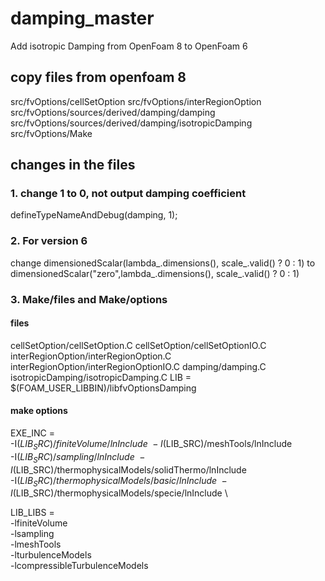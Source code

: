 # damping_master
Add isotropic Damping from OpenFoam 8 to OpenFoam 6
## copy files from openfoam 8
src/fvOptions/cellSetOption
src/fvOptions/interRegionOption
src/fvOptions/sources/derived/damping/damping
src/fvOptions/sources/derived/damping/isotropicDamping
src/fvOptions/Make
## changes in the files

### 1. change 1 to 0, not output damping coefficient
defineTypeNameAndDebug(damping, 1); 
### 2. For version 6
change
dimensionedScalar(lambda_.dimensions(), scale_.valid() ? 0 : 1)
to
dimensionedScalar("zero",lambda_.dimensions(), scale_.valid() ? 0 : 1)
### 3. Make/files and Make/options
#### files
cellSetOption/cellSetOption.C
cellSetOption/cellSetOptionIO.C
interRegionOption/interRegionOption.C
interRegionOption/interRegionOptionIO.C
damping/damping.C
isotropicDamping/isotropicDamping.C
LIB = $(FOAM_USER_LIBBIN)/libfvOptionsDamping
#### make options
EXE_INC = \
    -I$(LIB_SRC)/finiteVolume/lnInclude \
    -I$(LIB_SRC)/meshTools/lnInclude \
    -I$(LIB_SRC)/sampling/lnInclude \
    -I$(LIB_SRC)/thermophysicalModels/solidThermo/lnInclude \
    -I$(LIB_SRC)/thermophysicalModels/basic/lnInclude \
    -I$(LIB_SRC)/thermophysicalModels/specie/lnInclude \

LIB_LIBS = \
    -lfiniteVolume \
    -lsampling \
    -lmeshTools \
    -lturbulenceModels \
    -lcompressibleTurbulenceModels
